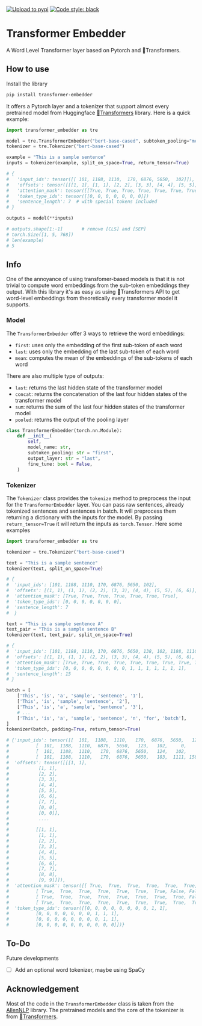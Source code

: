 [![Upload to pypi](https://github.com/Riccorl/transformer-embedder/actions/workflows/python-publish.yml/badge.svg)](https://github.com/Riccorl/transformer-embedder/actions/workflows/python-publish.yml)
[![Code style: black](https://img.shields.io/badge/code%20style-black-000000.svg)](https://github.com/psf/black)

# Transformer Embedder

A Word Level Transformer layer based on Pytorch and 🤗Transformers. 

## How to use

Install the library

```bash
pip install transformer-embedder
```

It offers a Pytorch layer and a tokenizer that support almost every pretrained model from Huggingface
[🤗Transformers](https://huggingface.co/transformers/) library. Here is a quick example:

```python
import transformer_embedder as tre

model = tre.TransformerEmbedder("bert-base-cased", subtoken_pooling="mean", output_layer="sum")
tokenizer = tre.Tokenizer("bert-base-cased")

example = "This is a sample sentence"
inputs = tokenizer(example, split_on_space=True, return_tensor=True)

# {
#   'input_ids': tensor([[ 101, 1188, 1110,  170, 6876, 5650,  102]]),
#   'offsets': tensor([[[1, 1], [1, 1], [2, 2], [3, 3], [4, 4], [5, 5], [6, 6]]]),
#   'attention_mask': tensor([[True, True, True, True, True, True, True]]),
#   'token_type_ids': tensor([[0, 0, 0, 0, 0, 0, 0]])
#   'sentence_length': 7  # with special tokens included
# }

outputs = model(**inputs)

# outputs.shape[1:-1]       # remove [CLS] and [SEP]
# torch.Size([1, 5, 768])
# len(example)
# 5
```

## Info

One of the annoyance of using transfomer-based models is that it is not trivial to compute word embeddings from the sub-token embeddings they output. With this library it's as easy as using 🤗Transformers API to get word-level embeddings from theoretically every transformer model it supports.

### Model

The `TransformerEmbedder` offer 3 ways to retrieve the word embeddings:

- `first`: uses only the embedding of the first sub-token of each word
- `last`: uses only the embedding of the last sub-token of each word
- `mean`: computes the mean of the embeddings of the sub-tokens of each word

There are also multiple type of outputs:

- `last`: returns the last hidden state of the transformer model
- `concat`: returns the concatenation of the last four hidden states of the transformer model
- `sum`: returns the sum of the last four hidden states of the transformer model
- `pooled`: returns the output of the pooling layer

```python
class TransformerEmbedder(torch.nn.Module):
    def __init__(
        self,
        model_name: str,
        subtoken_pooling: str = "first",
        output_layer: str = "last",
        fine_tune: bool = False,
    )
```

### Tokenizer

The `Tokenizer` class provides the `tokenize` method to preprocess the input for the `TransformerEmbedder` layer. You
can pass raw sentences, already tokenized sentences and sentences in batch. It will preprocess them returning a dictionary
with the inputs for the model. By passing `return_tensor=True` it will return the inputs as `torch.Tensor`. Here some 
examples

```python
import transformer_embedder as tre

tokenizer = tre.Tokenizer("bert-base-cased")

text = "This is a sample sentence"
tokenizer(text, split_on_space=True)

# {
#  'input_ids': [101, 1188, 1110, 170, 6876, 5650, 102],
#  'offsets': [(1, 1), (1, 1), (2, 2), (3, 3), (4, 4), (5, 5), (6, 6)],
#  'attention_mask': [True, True, True, True, True, True, True],
#  'token_type_ids': [0, 0, 0, 0, 0, 0, 0],
#  'sentence_length': 7
#  }

text = "This is a sample sentence A"
text_pair = "This is a sample sentence B"
tokenizer(text, text_pair, split_on_space=True)

# {
#  'input_ids': [101, 1188, 1110, 170, 6876, 5650, 138, 102, 1188, 1110, 170, 6876, 5650, 139, 102],
#  'offsets': [(1, 1), (1, 1), (2, 2), (3, 3), (4, 4), (5, 5), (6, 6), (7, 7), (8, 8), (9, 9), (10, 10), (11, 11), (12, 12), (13, 13), (14, 14)],
#  'attention_mask': [True, True, True, True, True, True, True, True, True, True, True, True, True, True, True],
#  'token_type_ids': [0, 0, 0, 0, 0, 0, 0, 0, 1, 1, 1, 1, 1, 1, 1],
#  'sentence_length': 15
# }

batch = [
    ['This', 'is', 'a', 'sample', 'sentence', '1'],
    ['This', 'is', 'sample', 'sentence', '2'],
    ['This', 'is', 'a', 'sample', 'sentence', '3'],
    # ...
    ['This', 'is', 'a', 'sample', 'sentence', 'n', 'for', 'batch'],
]
tokenizer(batch, padding=True, return_tensor=True)

# {'input_ids': tensor([[  101,  1188,  1110,   170,  6876,  5650,   122,   102,     0,     0],
#          [  101,  1188,  1110,  6876,  5650,   123,   102,     0,     0,     0],
#          [  101,  1188,  1110,   170,  6876,  5650,   124,   102,     0,     0],
#          [  101,  1188,  1110,   170,  6876,  5650,   183,  1111, 15817,   102]]),
#  'offsets': tensor([[[1, 1],
#           [1, 1],
#           [2, 2],
#           [3, 3],
#           [4, 4],
#           [5, 5],
#           [6, 6],
#           [7, 7],
#           [0, 0],
#           [0, 0]],
#           ....
#          
#          [[1, 1],
#           [1, 1],
#           [2, 2],
#           [3, 3],
#           [4, 4],
#           [5, 5],
#           [6, 6],
#           [7, 7],
#           [8, 8],
#           [9, 9]]]),
#  'attention_mask': tensor([[ True,  True,  True,  True,  True,  True,  True,  True, False, False],
#          [ True,  True,  True,  True,  True,  True,  True, False, False, False],
#          [ True,  True,  True,  True,  True,  True,  True,  True, False, False],
#          [ True,  True,  True,  True,  True,  True,  True,  True,  True,  True]]),
#  'token_type_ids': tensor([[0, 0, 0, 0, 0, 0, 0, 0, 1, 1],
#          [0, 0, 0, 0, 0, 0, 0, 1, 1, 1],
#          [0, 0, 0, 0, 0, 0, 0, 0, 1, 1],
#          [0, 0, 0, 0, 0, 0, 0, 0, 0, 0]])}

```

## To-Do

Future developments
- [ ] Add an optional word tokenizer, maybe using SpaCy

## Acknowledgement

Most of the code in the `TransformerEmbedder` class is taken from the [AllenNLP](https://github.com/allenai/allennlp) 
library. The pretrained models and the core of the tokenizer is from [🤗Transformers](https://huggingface.co/transformers/).
